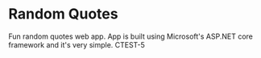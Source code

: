 # Random Quotes
Fun random quotes web app.  App is built using Microsoft's ASP.NET core framework and it's very simple.
CTEST-5
